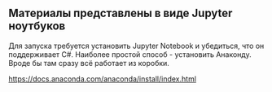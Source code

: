 ## Материалы представлены в виде Jupyter ноутбуков

Для запуска требуется установить Jupyter Notebook и убедиться, что он поддерживает C#. Наиболее простой способ - установить Анаконду. Вроде бы там сразу всё работает из коробки.

https://docs.anaconda.com/anaconda/install/index.html